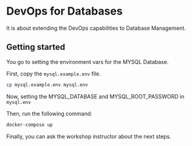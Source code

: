 # DevOps for Databases

It is about extending the DevOps capabilities to Database Management.

## Getting started

You go to setting the environment vars for the MYSQL Database.

First, copy the `mysql.example.env` file.

```bash
cp mysql.example.env mysql.env
```
Now, setting the MYSQL_DATABASE and MYSQL_ROOT_PASSWORD in `mysql.env`

Then, run the following command:

```bash
docker-compose up
```

Finally, you can ask the workshop instructor about the next steps.
